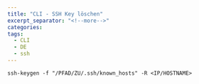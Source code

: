 ```yaml
---
title: "CLI - SSH Key löschen"
excerpt_separator: "<!--more-->"
categories:
tags:
  - CLI
  - DE
  - ssh
---
```



```
ssh-keygen -f "/PFAD/ZU/.ssh/known_hosts" -R <IP/HOSTNAME>
```



